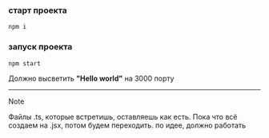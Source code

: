 ### старт проекта

```npm i```

### запуск проекта

```npm start```

Должно высветить __"Hello world"__ на 3000 порту

---

> [!NOTE]
> Файлы .ts, которые встретишь, оставляешь как есть. Пока что всё создаем на .jsx, потом будем переходить. по идее, должно работать